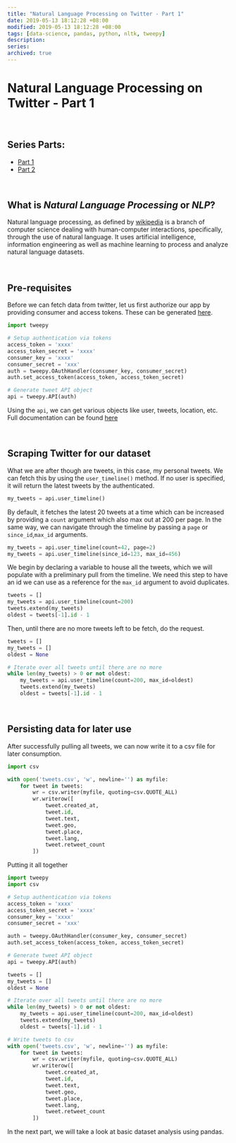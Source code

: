 ```yaml
---
title: "Natural Language Processing on Twitter - Part 1"
date: 2019-05-13 18:12:28 +08:00
modified: 2019-05-13 18:12:28 +08:00
tags: [data-science, pandas, python, nltk, tweepy]
description:
series:
archived: true
---
```


# Natural Language Processing on Twitter - Part 1

<br />


## Series Parts: 
- [Part 1](/data-science/pandas/python/nltk/tweepy/2019/05/13/natural-language-processing-on-twitter-part-1.html)  
- [Part 2](/data-science/pandas/python/nltk/tweepy/2019/05/22/natural-language-processing-on-twitter-part-2.html)

<br />

## What is __*Natural Language Processing*__ or __*NLP*__?

Natural language processing, as defined by [wikipedia](https://en.wikipedia.org/wiki/Natural_language_processing) is a branch of computer science dealing with human-computer interactions, specifically, through the use of natural language. It uses artificial intelligence, information engineering as well as machine learning to process and analyze natural language datasets.

<br />

## Pre-requisites

Before we can fetch data from twitter, let us first authorize our app by providing consumer and access tokens. These can be generated [here](http://apps.twitter.com).
```python
import tweepy

# Setup authentication via tokens
access_token = 'xxxx'
access_token_secret = 'xxxx'
consumer_key = 'xxxx'
consumer_secret = 'xxx'
auth = tweepy.OAuthHandler(consumer_key, consumer_secret)
auth.set_access_token(access_token, access_token_secret)

# Generate tweet API object
api = tweepy.API(auth)
```

Using the `api`, we can get various objects like user, tweets, location, etc. Full documentation can be found [here](http://docs.tweepy.org/en/latest/api.html)

<br />

## Scraping Twitter for our dataset

What we are after though are tweets, in this case, my personal tweets. We can fetch this by using the `user_timeline()` method. If no user is specified, it will return the latest tweets by the authenticated.
```python
my_tweets = api.user_timeline()
```

By default, it fetches the latest 20 tweets at a time which can be increased by providing a `count` argument which also max out at 200 per page. In the same way, we can navigate through the timeline by passing a `page` or `since_id`,`max_id` arguments.
```python
my_tweets = api.user_timeline(count=42, page=2)
my_tweets = api.user_timeline(since_id=123, max_id=456)
```

We begin by declaring a variable to house all the tweets, which we will populate with a preliminary pull from the timeline. We need this step to have an id we can use as a reference for the `max_id` argument to avoid duplicates.
```python
tweets = []
my_tweets = api.user_timeline(count=200)
tweets.extend(my_tweets)
oldest = tweets[-1].id - 1
```

Then, until there are no more tweets left to be fetch, do the request.
```python
tweets = []
my_tweets = []
oldest = None

# Iterate over all tweets until there are no more
while len(my_tweets) > 0 or not oldest:
    my_tweets = api.user_timeline(count=200, max_id=oldest)
    tweets.extend(my_tweets)
    oldest = tweets[-1].id - 1
```

<br />

## Persisting data for later use

After successfully pulling all tweets, we can now write it to a csv file for later consumption.
```python
import csv

with open('tweets.csv', 'w', newline='') as myfile:
    for tweet in tweets:
        wr = csv.writer(myfile, quoting=csv.QUOTE_ALL)
        wr.writerow([
            tweet.created_at,
            tweet.id,
            tweet.text,
            tweet.geo,
            tweet.place,
            tweet.lang,
            tweet.retweet_count
        ])
```

Putting it all together
```python
import tweepy
import csv

# Setup authentication via tokens
access_token = 'xxxx'
access_token_secret = 'xxxx'
consumer_key = 'xxxx'
consumer_secret = 'xxx'

auth = tweepy.OAuthHandler(consumer_key, consumer_secret)
auth.set_access_token(access_token, access_token_secret)

# Generate tweet API object
api = tweepy.API(auth)

tweets = []
my_tweets = []
oldest = None

# Iterate over all tweets until there are no more
while len(my_tweets) > 0 or not oldest:
    my_tweets = api.user_timeline(count=200, max_id=oldest)
    tweets.extend(my_tweets)
    oldest = tweets[-1].id - 1

# Write tweets to csv
with open('tweets.csv', 'w', newline='') as myfile:
    for tweet in tweets:
        wr = csv.writer(myfile, quoting=csv.QUOTE_ALL)
        wr.writerow([
            tweet.created_at,
            tweet.id,
            tweet.text,
            tweet.geo,
            tweet.place,
            tweet.lang,
            tweet.retweet_count
        ])
```

In the next part, we will take a look at basic dataset analysis using pandas.
